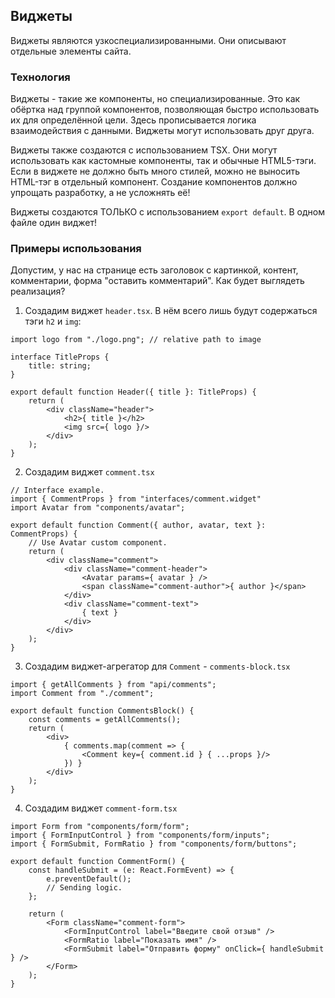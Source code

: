 ## Виджеты
Виджеты являются узкоспециализированными. Они описывают отдельные элементы сайта.

### Технология
Виджеты - такие же компоненты, но специализированные. Это как обёртка над группой компонентов, позволяющая быстро использовать их для определённой цели.
Здесь прописывается логика взаимодействия с данными. Виджеты могут использовать друг друга.

Виджеты также создаются с использованием TSX. Они могут использовать как кастомные компоненты, так и обычные HTML5-тэги.
Если в виджете не должно быть много стилей, можно не выносить HTML-тэг в отдельный компонент. Создание компонентов должно упрощать разработку, а не усложнять её!

Виджеты создаются ТОЛЬКО с использованием `export default`. В одном файле один виджет!

### Примеры использования
Допустим, у нас на странице есть заголовок с картинкой, контент, комментарии, форма "оставить комментарий".
Как будет выглядеть реализация?

1. Создадим виджет `header.tsx`.
   В нём всего лишь будут содержаться тэги `h2` и `img`:
```tsx
import logo from "./logo.png"; // relative path to image

interface TitleProps {
    title: string;
}

export default function Header({ title }: TitleProps) {
    return (
        <div className="header">
            <h2>{ title }</h2>
            <img src={ logo }/>
        </div>
    );
}
```

2. Создадим виджет `comment.tsx`
```tsx
// Interface example.
import { CommentProps } from "interfaces/comment.widget"
import Avatar from "components/avatar";

export default function Comment({ author, avatar, text }: CommentProps) {
    // Use Avatar custom component.
    return (
        <div className="comment">
            <div className="comment-header">
                <Avatar params={ avatar } />
                <span className="comment-author">{ author }</span>
            </div>
            <div className="comment-text">
                { text }
            </div>
        </div>
    );
}
```

3. Создадим виджет-агрегатор для `Comment` - `comments-block.tsx`
```tsx
import { getAllComments } from "api/comments";
import Comment from "./comment";

export default function CommentsBlock() {
    const comments = getAllComments();
    return (
        <div>
            { comments.map(comment => {
                <Comment key={ comment.id } { ...props }/>
            }) }
        </div>
    );
}
```

4. Создадим виджет `comment-form.tsx`
```tsx
import Form from "components/form/form";
import { FormInputControl } from "components/form/inputs";
import { FormSubmit, FormRatio } from "components/form/buttons";

export default function CommentForm() {
    const handleSubmit = (e: React.FormEvent) => {
        e.preventDefault();
        // Sending logic.
    };

    return (
        <Form className="comment-form">
            <FormInputControl label="Введите свой отзыв" />
            <FormRatio label="Показать имя" />
            <FormSubmit label="Отправить форму" onClick={ handleSubmit } />
        </Form>
    );
}
```
